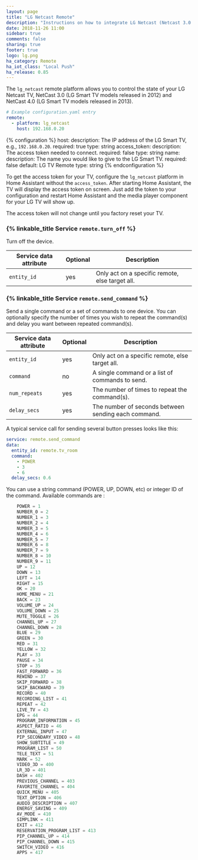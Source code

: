 ```yaml
---
layout: page
title: "LG Netcast Remote"
description: "Instructions on how to integrate LG Netcast (Netcast 3.0 & 4.0) remotes into Home Assistant."
date: 2018-11-26 11:00
sidebar: true
comments: false
sharing: true
footer: true
logo: lg.png
ha_category: Remote
ha_iot_class: "Local Push"
ha_release: 0.85
---
```


The `lg_netcast` remote platform allows you to control the state of your LG Netcast TV, NetCast 3.0 (LG Smart TV models released in 2012) and NetCast 4.0 (LG Smart TV models released in 2013).


```yaml
# Example configuration.yaml entry
remote:
  - platform: lg_netcast
    host: 192.168.0.20
```

{% configuration %}
host:
  description: The IP address of the LG Smart TV, e.g., `192.168.0.20`.
  required: true
  type: string
access_token:
  description: The access token needed to connect.
  required: false
  type: string
name:
  description: The name you would like to give to the LG Smart TV.
  required: false
  default: LG TV Remote
  type: string
{% endconfiguration %}

To get the access token for your TV, configure the `lg_netcast` platform in Home Assistant without the `access_token`.
After starting Home Assistant, the TV will display the access token on screen.
Just add the token to your configuration and restart Home Assistant and the media player component for your LG TV will show up.

<p class='note'>
The access token will not change until you factory reset your TV.
</p>

### {% linkable_title Service `remote.turn_off` %}

Turn off the device.

| Service data attribute | Optional | Description |
| ---------------------- | -------- | ----------- |
| `entity_id`            |      yes | Only act on a specific remote, else target all.


### {% linkable_title Service `remote.send_command` %}

Send a single command or a set of commands to one device. You can optionally specify the number of times you wish to repeat the command(s) and delay you want between repeated command(s).

| Service data attribute | Optional | Description |
| ---------------------- | -------- | ----------- |
| `entity_id`            |      yes | Only act on a specific remote, else target all.
| `command`              |       no | A single command or a list of commands to send.
| `num_repeats`          |      yes | The number of times to repeat the command(s).
| `delay_secs`           |      yes | The number of seconds between sending each command.

A typical service call for sending several button presses looks like this:

```yaml
service: remote.send_command
data:
  entity_id: remote.tv_room
  command:
    - POWER
    - 3
    - 6
  delay_secs: 0.6
```

You can use a string command (POWER, UP, DOWN, etc) or integer ID of the command.
Available commands are :

```python
    POWER = 1
    NUMBER_0 = 2
    NUMBER_1 = 3
    NUMBER_2 = 4
    NUMBER_3 = 5
    NUMBER_4 = 6
    NUMBER_5 = 7
    NUMBER_6 = 8
    NUMBER_7 = 9
    NUMBER_8 = 10
    NUMBER_9 = 11
    UP = 12
    DOWN = 13
    LEFT = 14
    RIGHT = 15
    OK = 20
    HOME_MENU = 21
    BACK = 23
    VOLUME_UP = 24
    VOLUME_DOWN = 25
    MUTE_TOGGLE = 26
    CHANNEL_UP = 27
    CHANNEL_DOWN = 28
    BLUE = 29
    GREEN = 30
    RED = 31
    YELLOW = 32
    PLAY = 33
    PAUSE = 34
    STOP = 35
    FAST_FORWARD = 36
    REWIND = 37
    SKIP_FORWARD = 38
    SKIP_BACKWARD = 39
    RECORD = 40
    RECORDING_LIST = 41
    REPEAT = 42
    LIVE_TV = 43
    EPG = 44
    PROGRAM_INFORMATION = 45
    ASPECT_RATIO = 46
    EXTERNAL_INPUT = 47
    PIP_SECONDARY_VIDEO = 48
    SHOW_SUBTITLE = 49
    PROGRAM_LIST = 50
    TELE_TEXT = 51
    MARK = 52
    VIDEO_3D = 400
    LR_3D = 401
    DASH = 402
    PREVIOUS_CHANNEL = 403
    FAVORITE_CHANNEL = 404
    QUICK_MENU = 405
    TEXT_OPTION = 406
    AUDIO_DESCRIPTION = 407
    ENERGY_SAVING = 409
    AV_MODE = 410
    SIMPLINK = 411
    EXIT = 412
    RESERVATION_PROGRAM_LIST = 413
    PIP_CHANNEL_UP = 414
    PIP_CHANNEL_DOWN = 415
    SWITCH_VIDEO = 416
    APPS = 417
```


